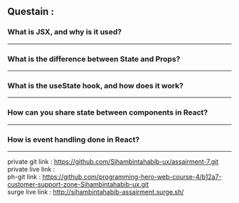 ## Questain : 
### What is JSX, and why is it used?

--- 
### What is the difference between State and Props?

--- 
### What is the useState hook, and how does it work?

--- 
### How can you share state between components in React?

--- 
### How is event handling done in React?

--- 
private git link : 
     https://github.com/Sihambintahabib-ux/assairment-7.git 
<br>
private live link : 
<br>
ph-git link : https://github.com/programming-hero-web-course-4/b12a7-customer-support-zone-Sihambintahabib-ux.git
<br>
surge live link : http://sihambintahabib-assairment.surge.sh/
<br>

